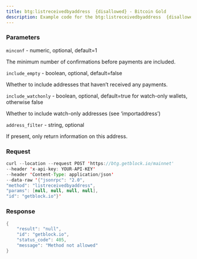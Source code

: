 ```yaml
---
title: btg:listreceivedbyaddress  {disallowed} - Bitcoin Gold
description: Example code for the btg:listreceivedbyaddress  {disallowed} json-rpc method. Сomplete guide on how to use btg:listreceivedbyaddress  {disallowed} json-rpc in GetBlock.io Web3 documentation.
---
```


### Parameters


`minconf` - numeric, optional, default=1

The minimum number of confirmations before payments are included.

`include_empty` - boolean, optional, default=false

Whether to include addresses that haven’t received any payments.

`include_watchonly` - boolean, optional, default=true for watch-only
wallets, otherwise false

Whether to include watch-only addresses (see ‘importaddress’)

`address_filter` - string, optional

If present, only return information on this address.

### Request

``` java
curl --location --request POST 'https://btg.getblock.io/mainnet' 
--header 'x-api-key: YOUR-API-KEY' 
--header 'Content-Type: application/json' 
--data-raw '{"jsonrpc": "2.0",
"method": "listreceivedbyaddress",
"params": [null, null, null, null],
"id": "getblock.io"}'
```

###  Response

``` java
{
    "result": "null",
    "id": "getblock.io",
    "status_code": 405,
    "message": "Method not allowed"
}
```

